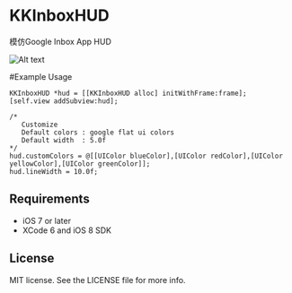 
KKInboxHUD
==========
模仿Google Inbox App HUD


![Alt text](http://i.imgur.com/4SBfVQX.gif)

#Example Usage

```
KKInboxHUD *hud = [[KKInboxHUD alloc] initWithFrame:frame];
[self.view addSubview:hud];

/* 
   Customize
   Default colors : google flat ui colors
   Default width  : 5.0f
*/
hud.customColors = @[[UIColor blueColor],[UIColor redColor],[UIColor yellowColor],[UIColor greenColor]];
hud.lineWidth = 10.0f;
```

## Requirements
* iOS 7 or later 
* XCode 6 and iOS 8 SDK

## License

MIT license. See the LICENSE file for more info.
